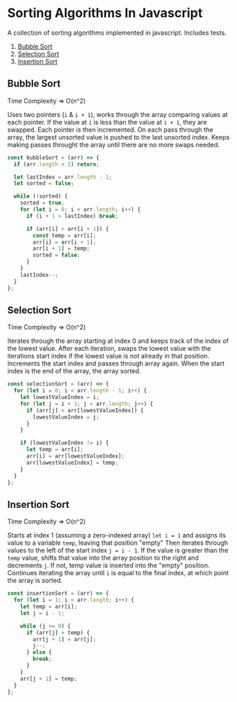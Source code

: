 # Sorting Algorithms In Javascript

A collection of sorting algorithms implemented in javascript.
Includes tests.

1. [Bubble Sort](#bubble-sort)
2. [Selection Sort](#selection-sort)
3. [Insertion Sort](#insertion-sort)

## Bubble Sort

Time Complexity => O(n^2)

Uses two pointers (`i` & `i + 1`), works through the array comparing values at each pointer.
If the value at `i` is less than the value at `i + 1`, they are swapped.
Each pointer is then incremented.
On each pass through the array, the largest unsorted value is pushed to the last unsorted index.
Keeps making passes throught the array until there are no more swaps needed.

```javascript
const bubbleSort = (arr) => {
  if (arr.length < 2) return;

  let lastIndex = arr.length - 1;
  let sorted = false;

  while (!sorted) {
    sorted = true;
    for (let i = 0; i < arr.length; i++) {
      if (i + 1 > lastIndex) break;

      if (arr[i] > arr[i + 1]) {
        const temp = arr[i];
        arr[i] = arr[i + 1];
        arr[i + 1] = temp;
        sorted = false;
      }
    }
    lastIndex--;
  }
};
```

## Selection Sort

Time Complexity => O(n^2)

Iterates through the array starting at index 0 and keeps track of the index of the lowest value.
After each iteration, swaps the lowest value with the iterations start index if the lowest value is not already in that position.
Increments the start index and passes through array again.
When the start index is the end of the array, the array sorted.

```javascript
const selectionSort = (arr) => {
  for (let i = 0; i < arr.length - 1; i++) {
    let lowestValueIndex = i;
    for (let j = i + 1; j < arr.length; j++) {
      if (arr[j] < arr[lowestValueIndex]) {
        lowestValueIndex = j;
      }
    }

    if (lowestValueIndex != i) {
      let temp = arr[i];
      arr[i] = arr[lowestValueIndex];
      arr[lowestValueIndex] = temp;
    }
  }
};
```

## Insertion Sort

Time Complexity => O(n^2)

Starts at index 1 (assuming a zero-indexed array) `let i = 1` and assigns its value to a variable `temp`, leaving that position "empty" Then iterates through values to the left of the start index `j = i - 1`. If the value is greater than the `temp` value, shifts that value into the array position to the right and decrements `j`. If not, temp value is inserted into the "empty" position. Continues iterating the array until `i` is equal to the final index, at which point the array is sorted.

```javascript
const insertionSort = (arr) => {
  for (let i = 1; i < arr.length; i++) {
    let temp = arr[i];
    let j = i - 1;

    while (j >= 0) {
      if (arr[j] > temp) {
        arr[j + 1] = arr[j];
        j--;
      } else {
        break;
      }
    }
    arr[j + 1] = temp;
  }
};
```
